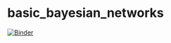 # basic_bayesian_networks

[![Binder](https://mybinder.org/badge_logo.svg)](https://mybinder.org/v2/gh/melbourne-cdth/mms_basic_bayesian_networks/HEAD?labpath=BayesNets_intro.ipynb)
